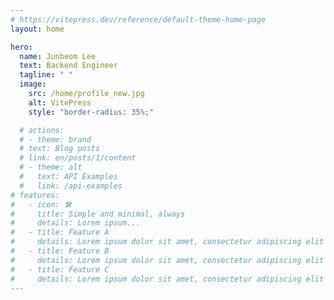 ```yaml
---
# https://vitepress.dev/reference/default-theme-home-page
layout: home

hero:
  name: Junbeom Lee
  text: Backend Engineer
  tagline: " "
  image:
    src: /home/profile_new.jpg
    alt: VitePress
    style: "border-radius: 35%;"

  # actions:
  # - theme: brand
  # text: Blog posts
  # link: en/posts/1/content
  # - theme: alt
  #   text: API Examples
  #   link: /api-examples
# features:
#   - icon: 🛠️
#     title: Simple and minimal, always
#     details: Lorem ipsum...
#   - title: Feature A
#     details: Lorem ipsum dolor sit amet, consectetur adipiscing elit
#   - title: Feature B
#     details: Lorem ipsum dolor sit amet, consectetur adipiscing elit
#   - title: Feature C
#     details: Lorem ipsum dolor sit amet, consectetur adipiscing elit
---
```


<Home />

<script setup lang="ts">
import Home from "./home.vue"
</script>

